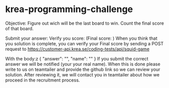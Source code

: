 # krea-programming-challenge

Objective:
Figure out wich will be the last board to win.
Count the final score of that board.

Submit your answer:
Verify you score:
(Final score: <This is the core you should produce>)
When you think that you solution is complete, you can verify your Final score by sending a POST request to https://customer-api.krea.se/coding-tests/api/squid-game

With the body:z
{
"answer": "<your answer>",
"name": "<your name>"
}
If you submit the correct answer we will be notified (your your real name). When this is done please write to us on teamtailer and provide the github link so we can review your solution. After reviewing it, we will contact you in teamtailer about how we proceed in the recruitment process.
